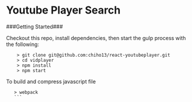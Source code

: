 # Youtube Player Search

###Getting Started###

Checkout this repo, install dependencies, then start the gulp process with the following:

```
	> git clone git@github.com:chiho13/react-youtubeplayer.git
	> cd vidplayer
	> npm install
	> npm start
```

To build and compress javascript file
 ```
 	> webpack
	```
